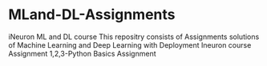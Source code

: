 # MLand-DL-Assignments
iNeuron ML and DL course
This repositry consists of Assignments solutions of Machine Learning and Deep Learning with Deployment Ineuron course
Assignment 1,2,3-Python Basics Assignment
